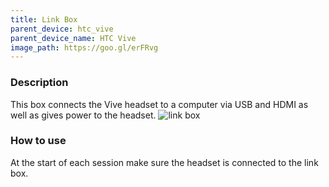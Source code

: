 ```yaml
---
title: Link Box
parent_device: htc_vive
parent_device_name: HTC Vive
image_path: https://goo.gl/erFRvg
---
```


### Description

This box connects the Vive headset to a computer via USB and HDMI as well as gives power to the headset.
![link box](https://goo.gl/heVje4)

### How to use

At the start of each session make sure the headset is connected to the link box.





